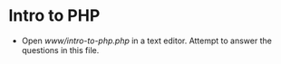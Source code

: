 # Intro to PHP
* Open *www/intro-to-php.php* in a text editor. Attempt to answer the questions in this file.
